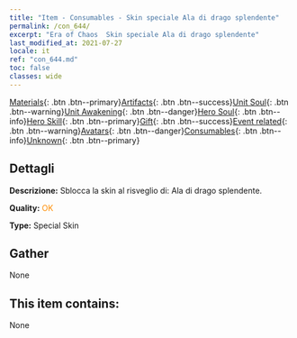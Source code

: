 ```yaml
---
title: "Item - Consumables - Skin speciale Ala di drago splendente"
permalink: /con_644/
excerpt: "Era of Chaos  Skin speciale Ala di drago splendente"
last_modified_at: 2021-07-27
locale: it
ref: "con_644.md"
toc: false
classes: wide
---
```

 [Materials](/ItemsIT/){: .btn .btn--primary}[Artifacts](/ItemsIT/Artifacts/){: .btn .btn--success}[Unit Soul](/ItemsIT/UnitSoul/){: .btn .btn--warning}[Unit Awakening](/ItemsIT/UnitAwakening/){: .btn .btn--danger}[Hero Soul](/ItemsIT/HeroSoul/){: .btn .btn--info}[Hero Skill](/ItemsIT/HeroSkill/){: .btn .btn--primary}[Gift](/ItemsIT/Gift/){: .btn .btn--success}[Event related](/ItemsIT/Events/){: .btn .btn--warning}[Avatars](/ItemsIT/Avatars/){: .btn .btn--danger}[Consumables](/ItemsIT/Consumables/){: .btn .btn--info}[Unknown](/ItemsIT/Unknown/){: .btn .btn--primary}

## Dettagli
 **Descrizione:** Sblocca la skin al risveglio di: Ala di drago splendente.

 **Quality:** <span style="color: #FF8C00">OK</span>

 **Type:** Special Skin

## Gather

  None

## This item contains:

  None

